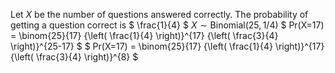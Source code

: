 Let $X$ be the number of questions answered correctly.
The probability of getting a question correct is $ \frac{1}{4} $
$X \sim\text{Binomial}(25, 1/4)$
$ Pr(X=17) = \binom{25}{17} {\left( \frac{1}{4} \right)}^{17} {\left( \frac{3}{4} \right)}^{25-17} $
$ Pr(X=17) = \binom{25}{17} {\left( \frac{1}{4} \right)}^{17} {\left( \frac{3}{4} \right)}^{8} $
